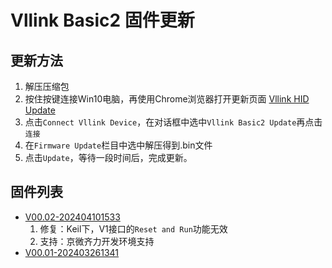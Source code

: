 # Vllink Basic2 固件更新

## 更新方法
1. 解压压缩包
2. 按住按键连接Win10电脑，再使用Chrome浏览器打开更新页面 [Vllink HID Update](https://vllogic.com/_static/tools/update/)
3. 点击`Connect Vllink Device`，在对话框中选中`Vllink Basic2 Update`再点击`连接`
4. 在`Firmware Update`栏目中选中解压得到.bin文件
5. 点击`Update`，等待一段时间后，完成更新。


## 固件列表
* [V00.02-202404101533](../_static/firmware/vllink_basic2.SVCommon0002202404101533.zip)
  1. 修复：Keil下，V1接口的`Reset and Run`功能无效
  2. 支持：京微齐力开发环境支持
* [V00.01-202403261341](../_static/firmware/vllink_basic2.SVCommon0001202403261341.zip)
